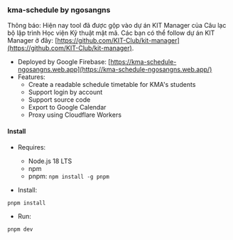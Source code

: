 ### kma-schedule by ngosangns

Thông báo: Hiện nay tool đã được gộp vào dự án KIT Manager của Câu lạc bộ lập trình Học viện Kỹ thuật mật mã. Các bạn có thể follow dự án KIT Manager ở đây: [https://github.com/KIT-Club/kit-manager](https://github.com/KIT-Club/kit-manager).

- Deployed by Google Firebase: [https://kma-schedule-ngosangns.web.app](https://kma-schedule-ngosangns.web.app/)
- Features:
  - Create a readable schedule timetable for KMA's students
  - Support login by account
  - Support source code
  - Export to Google Calendar
  - Proxy using Cloudflare Workers

#### Install

- Requires:

  - Node.js 18 LTS
  - npm
  - pnpm: `npm install -g pnpm`

- Install:

```
pnpm install
```

- Run:

```
pnpm dev
```
